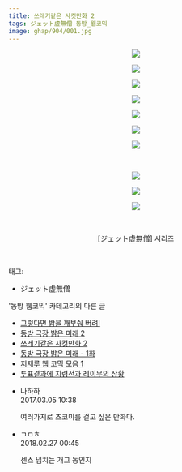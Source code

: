```yaml
---
title: 쓰레기같은 사컷만화 2
tags: ジェット虚無僧 동방_웹코믹
image: ghap/904/001.jpg
---
```

<div class="article">
<p style="text-align: center; clear: none; float: none;"><img src="{{ site.nasurl }}/ghap/904/001.jpg"/></p>
<p style="text-align: center; clear: none; float: none;"><img src="{{ site.nasurl }}/ghap/904/002.jpg"/></p>
<p style="text-align: center; clear: none; float: none;"><img src="{{ site.nasurl }}/ghap/904/003.jpg"/></p>
<p style="text-align: center; clear: none; float: none;"><img src="{{ site.nasurl }}/ghap/904/004.jpg"/></p>
<p style="text-align: center; clear: none; float: none;"><img src="{{ site.nasurl }}/ghap/904/005.jpg"/></p>
<p style="text-align: center; clear: none; float: none;"><img src="{{ site.nasurl }}/ghap/904/006.jpg"/></p>
<p style="text-align: center; clear: none; float: none;"><img src="{{ site.nasurl }}/ghap/904/007.jpg"/></p>
<p style="text-align: center; clear: none; float: none;"><br/></p>
<p style="text-align: center; clear: none; float: none;"><img src="{{ site.nasurl }}/ghap/904/008.jpg"/></p>
<p style="text-align: center; clear: none; float: none;"><img src="{{ site.nasurl }}/ghap/904/009.jpg"/></p>
<p style="text-align: center; clear: none; float: none;"><img src="{{ site.nasurl }}/ghap/904/010.jpg"/></p>
<p style="text-align: center; clear: none; float: none;"><br/></p>
<p style="text-align: center; clear: none; float: none;">[ジェット虚無僧] 시리즈</p>
<p><br/></p>
</div><div class="tagTrail">
<p>태그: </p>
<ul>
<li>ジェット虚無僧</li>
</ul>
</div><div class="another">
<p>'동방 웹코믹' 카테고리의 다른 글</p>
<ul>
<li><a href="/2016-07-19-ghap_936">그렇다면 밤을 깨부숴 버려!</a></li>
<li><a href="/2016-07-17-ghap_914">동방 극장 밝은 미래 2</a></li>
<li><a href="/2016-07-17-ghap_904">쓰레기같은 사컷만화 2</a></li>
<li><a href="/2016-07-15-ghap_879">동방 극장 밝은 미래 - 1화</a></li>
<li><a href="/2016-07-15-ghap_876">지제루 웹 코믹 모음 1</a></li>
<li><a href="/2016-07-15-ghap_871">투표결과에 지령전과 레이무의 상황</a></li>
</ul>
</div><div class="cb_module cb_fluid">
<div class="cb_wrt cb_profile">
<div class="comment">
<ul>
<li class="cb_thumb_off" id="comment14931694">
<div class="cb_comment_area">
<div class="cb_info_area">
<div class="cb_section">
<span class="cb_nick_name">나하하</span>
</div>
<div class="cb_section">
<span class="cb_date">2017.03.05 10:38 </span>
</div>
</div>
<div class="cb_dsc_comment">
<p class="cb_dsc">
											여러가지로 츠코미를 걸고 싶은 만화다.
										</p>
</div>
</div></li>
<li class="cb_thumb_off" id="comment15207643">
<div class="cb_comment_area">
<div class="cb_info_area">
<div class="cb_section">
<span class="cb_nick_name">ㄱㅁㅎ</span>
</div>
<div class="cb_section">
<span class="cb_date">2018.02.27 00:45 </span>
</div>
</div>
<div class="cb_dsc_comment">
<p class="cb_dsc">
											센스 넘치는 개그 동인지
										</p>
</div>
</div></li>
</ul>
</div>
</div><!-- commentList close -->
</div>